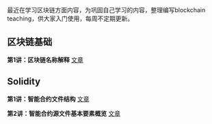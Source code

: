 最近在学习区块链方面内容，为巩固自己学习的内容，整理编写blockchain teaching，供大家入门使用，每周不定期更新。



## 区块链基础

**第1讲：区块链名称解释** [文章](https://github.com/justinzm/blockchain_teaching/blob/main/blockchain_basics/01_explanation_of_nouns.md)



## Solidity

**第1讲：智能合约文件结构** [文章](https://github.com/justinzm/blockchain_teaching/blob/main/solidity/01_structure.md)

**第2讲：智能合约源文件基本要素概览** [文章](https://github.com/justinzm/blockchain_teaching/blob/main/solidity/02_structure_of_a_contract.md)
